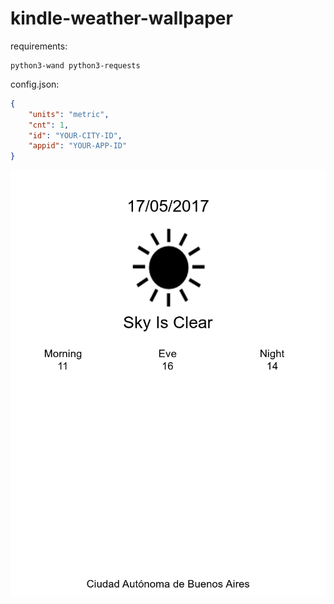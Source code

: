 # kindle-weather-wallpaper

requirements:

```
python3-wand python3-requests
```

config.json:


```json
{
	"units": "metric",
    "cnt": 1,
    "id": "YOUR-CITY-ID",
    "appid": "YOUR-APP-ID"
}
```

![](/generation/tmp.png)
